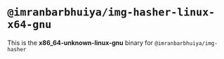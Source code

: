# `@imranbarbhuiya/img-hasher-linux-x64-gnu`

This is the **x86_64-unknown-linux-gnu** binary for `@imranbarbhuiya/img-hasher`

